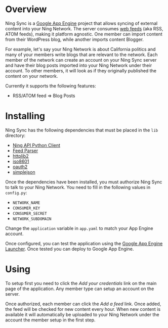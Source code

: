 Overview
========

Ning Sync is a [Google App Engine](http://code.google.com/appengine/) project
that allows syncing of external content into your Ning Network. The server
consumes [web feeds](http://en.wikipedia.org/wiki/Web_feeds) (aka RSS, ATOM
feeds), making it platform agnostic. One member can import content from their
WordPress blog, while another imports content Blogger.

For example, let's say your Ning Network is about California politics and many
of your members write blogs that are relevant to the network. Each member of
the network can create an account on your Ning Sync server and have their blog
posts imported into your Ning Network under their account. To other members,
it will look as if they originally published the content on your network.

Currently it supports the following features:

* RSS/ATOM feed => Blog Posts


Installing
==========

Ning Sync has the following dependencies that must be placed in the `lib`
directory:

* [Ning API Python Client](https://github.com/ning/ning-api-python)
* [Feed Parser](http://www.feedparser.org/)
* [httplib2](http://code.google.com/p/httplib2/)
* [iso8601](http://code.google.com/p/pyiso8601/)
* [oauth2](http://github.com/simplegeo/python-oauth2)
* [simplejson](http://code.google.com/p/simplejson/)

Once the dependencies have been installed, you must authorize Ning Sync to
talk to your Ning Network. You need to fill in the following values in
`config.py`:

* `NETWORK_NAME`
* `CONSUMER_KEY`
* `CONSUMER_SECRET`
* `NETWORK_SUBDOMAIN`

Change the `application` variable in `app.yaml` to match your App Engine
account.

Once configured, you can test the application using the [Google App Engine
Launcher](http://code.google.com/appengine/downloads.html). Once tested you
can deploy to Google App Engine.

Using
=====

To setup first you need to click the *Add your credentials* link on the main
page of the application. Any member type can setup an account on the server.

Once authorized, each member can click the *Add a feed* link. Once added, the
feed will be checked for new content every hour. When new content is available
it will automatically be uploaded to your Ning Network under the account the
member setup in the first step.
